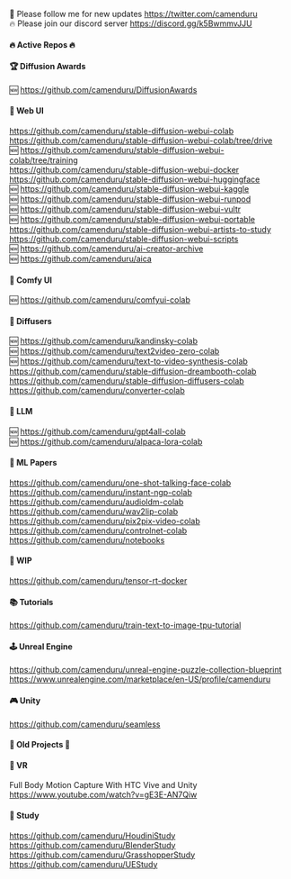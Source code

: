 🐣 Please follow me for new updates https://twitter.com/camenduru <br />
🔥 Please join our discord server https://discord.gg/k5BwmmvJJU

#### 🔥 Active Repos 🔥

#### 🏆 Diffusion Awards
🆕 https://github.com/camenduru/DiffusionAwards

#### 🧿 Web UI
https://github.com/camenduru/stable-diffusion-webui-colab <br />
https://github.com/camenduru/stable-diffusion-webui-colab/tree/drive <br />
🆕 https://github.com/camenduru/stable-diffusion-webui-colab/tree/training <br />
https://github.com/camenduru/stable-diffusion-webui-docker <br />
https://github.com/camenduru/stable-diffusion-webui-huggingface <br />
🆕 https://github.com/camenduru/stable-diffusion-webui-kaggle <br />
🆕 https://github.com/camenduru/stable-diffusion-webui-runpod <br />
🆕 https://github.com/camenduru/stable-diffusion-webui-vultr <br />
🆕 https://github.com/camenduru/stable-diffusion-webui-portable <br />
https://github.com/camenduru/stable-diffusion-webui-artists-to-study <br />
https://github.com/camenduru/stable-diffusion-webui-scripts <br />
🆕 https://github.com/camenduru/ai-creator-archive <br />
🆕 https://github.com/camenduru/aica <br />

#### 🍥 Comfy UI
🆕 https://github.com/camenduru/comfyui-colab <br />

#### 🧨 Diffusers
🆕 https://github.com/camenduru/kandinsky-colab <br />
🆕 https://github.com/camenduru/text2video-zero-colab <br />
🆕 https://github.com/camenduru/text-to-video-synthesis-colab <br />
https://github.com/camenduru/stable-diffusion-dreambooth-colab <br />
https://github.com/camenduru/stable-diffusion-diffusers-colab <br />
https://github.com/camenduru/converter-colab <br />

#### 🦙 LLM
🆕 https://github.com/camenduru/gpt4all-colab <br />
🆕 https://github.com/camenduru/alpaca-lora-colab <br />

#### 🎈 ML Papers
https://github.com/camenduru/one-shot-talking-face-colab <br />
https://github.com/camenduru/instant-ngp-colab <br />
https://github.com/camenduru/audioldm-colab <br />
https://github.com/camenduru/wav2lip-colab <br />
https://github.com/camenduru/pix2pix-video-colab <br />
https://github.com/camenduru/controlnet-colab <br />
https://github.com/camenduru/notebooks <br />

#### 🚦 WIP
https://github.com/camenduru/tensor-rt-docker <br />

#### 📚 Tutorials
https://github.com/camenduru/train-text-to-image-tpu-tutorial <br />

#### 🕹 Unreal Engine
https://github.com/camenduru/unreal-engine-puzzle-collection-blueprint <br />
https://www.unrealengine.com/marketplace/en-US/profile/camenduru <br />

#### 🎮 Unity
https://github.com/camenduru/seamless <br />

#### 🧯 Old Projects 🧯

#### 🥽 VR 
Full Body Motion Capture With HTC Vive and Unity <br />
https://www.youtube.com/watch?v=gE3E-AN7Qiw <br />

#### 👾 Study
https://github.com/camenduru/HoudiniStudy <br />
https://github.com/camenduru/BlenderStudy <br />
https://github.com/camenduru/GrasshopperStudy <br />
https://github.com/camenduru/UEStudy <br />
